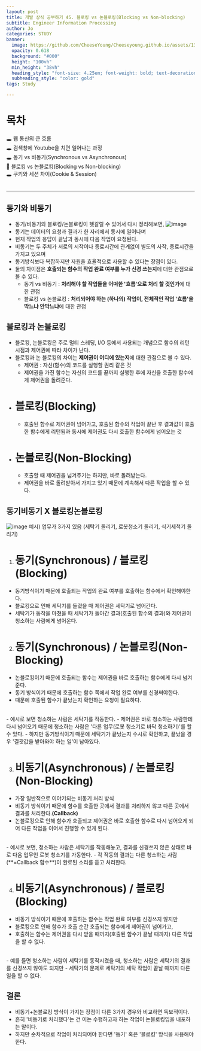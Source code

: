 ```yaml
---
layout: post
title: 개발 상식 공부하기 45. 블로킹 vs 논블로킹(Blocking vs Non-blocking)
subtitle: Engineer Information Processing
author: Jo
categories: STUDY
banner:
  image: https://github.com/CheeseYoung/Cheeseyoung.github.io/assets/132384527/6045637f-ac7c-4612-9ba2-f02acdbbe8d6
  opacity: 0.618
  background: "#000"
  height: "100vh"
  min_height: "38vh"
  heading_style: "font-size: 4.25em; font-weight: bold; text-decoration: underline"
  subheading_style: "color: gold"
tags: Study

---
```


# 목차
🕳 웹 통신의 큰 흐름 <br>
🕳 검색창에 Youtube을 치면 일어나는 과정 <br>
🕳 동기 vs 비동기(Synchronous vs Asynchronous) <br>
📌 블로킹 vs 논블로킹(Blocking vs Non-blocking) <br>
🕳 쿠키와 세션 차이(Cookie & Session) <br>
<br>
<hr>




## 동기와 비동기
- 동기/비동기와 블로킹/논블로킹이 헷갈릴 수 있어서 다시 정리해보면,
![image](https://github.com/CheeseYoung/Cheeseyoung.github.io/assets/132384527/2e013eb7-718b-45ed-9606-cc0a748c8f7c)
- 동기는 데이터의 요청과 결과가 한 자리에서 동시에 일어나며
- 현재 작업의 응답이 끝남과 동시에 다음 작업이 요청된다.
- 비동기는 두 주체가 서로의 시작이나 종료시간에 관계없이 별도의 사작, 종료시간을 가지고 있으며
- 동기방식보다 복잡하지만 자원을 효율적으로 사용할 수 있다는 장점이 있다.
- 둘의 차이점은 **호출되는 함수의 작업 완료 여부를 누가 신경 쓰는지**에 대한 관점으로 볼 수 있다.
  - 동기 vs 비동기 : **처리해야 할 작업들을 어떠한 '흐름'으로 처리 할 것인가**에 대한 관점
  - 블로킹 vs 논블로킹 : **처리되어야 하는 (하나의) 작업이, 전체적인 작업 '흐름'을 막느냐 안막느냐**에 대한 관점

## 블로킹과 논블로킹
- 블로킹, 논블로킹은 주로 멀티 스레딩, I/O 등에서 사용되는 개념으로 함수의 리턴 시점과 제어권에 따라 차이가 난다.
- 블로킹과 논 블로킹의 차이는 **제어권이 어디에 있는지**에 대한 관점으로 볼 수 있다.
  - 제어권 : 자신(함수)의 코드를 실행할 권리 같은 것
  - 제어권을 가진 함수는 자신의 코드를 끝까지 실행한 후에 자신을 호출한 함수에게 제어권을 돌려준다.
- # 블로킹(Blocking)
  - 호출된 함수로 제어권이 넘어가고, 호출된 함수의 작업이 끝난 후
    결과값이 호출한 함수에게 리턴됨과 동시에 제어권도 다시 호출한 함수에게 넘어오는 것
- # 논블로킹(Non-Blocking)
  - 호출할 때 제어권을 넘겨주기는 하지만, 바로 돌려받는다.
  - 제어권을 바로 돌려받아서 가지고 있기 때문에 계속해서 다른 작업을 할 수 있다.

## 동기비동기 X 블로킹논블로킹
![image](https://github.com/CheeseYoung/Cheeseyoung.github.io/assets/132384527/6045637f-ac7c-4612-9ba2-f02acdbbe8d6)
예시) 업무가 3가지 있음 (세탁기 돌리기, 로봇청소기 돌리기, 식기세척기 돌리기)
1. # 동기(Synchronous) / 블로킹(Blocking)
- 동기방식이기 때문에 호출되는 작업의 완료 여부를 호출하는 함수에서 확인해야한다.
- 블로킹으로 인해 세탁기를 돌렸을 때 제어권은 세탁기로 넘어간다.
- 세탁기가 동작을 마쳤을 때 세탁기가 돌아간 결과(호출된 함수의 결과)와 제어권이 청소하는 사람에게 넘어온다.

2. # 동기(Synchronous) / 논블로킹(Non-Blocking)
- 논블로킹이기 때문에 호출되는 함수는 제어권을 바로 호출하는 함수에게 다시 넘겨준다.
- 동기 방식이기 때문에 호출하는 함수 쪽에서 작업 완료 여부를 신경써야한다.
- 때문에 호출된 함수가 끝났는지 확인하는 요청이 필요하다.
<br>
- 예시로 보면 청소하는 사람은 세탁기를 작동한다.
- 제어권은 바로 청소하는 사람한테 다시 넘어오기 때문에 청소하는 사람은 '다른 업무(로봇 청소기로 바닥 청소하기)'를 할 수 있다.
- 하지만 동기방식이기 때문에 세탁기가 끝났는지 수시로 확인하고, 끝났을 경우 '결괏값을 받아와야 하는 일'이 남아있다.

3. # 비동기(Asynchronous) / 논블로킹(Non-Blocking)
- 가장 일반적으로 이야기되는 비동기 처리 방식
- 비동기 방식이기 때문에 함수를 호출한 곳에서 결과를 처리하지 않고 다른 곳에서 결과를 처리한다.**(Callback)**
- 논블로킹으로 인해 함수가 호출되고 제어권은 바로 호출한 함수로 다시 넘어오게 되어 다른 작업을 이어서 진행할 수 있게 된다.
<br>
- 예시로 보면, 청소하는 사람은 세탁기를 작동해놓고, 결과를 신경쓰지 않은 상태로 바로 다음 업무인 로봇 청소기를 가동한다.
- 각 작동의 결과는 다른 청소하는 사람(**=Callback 함수**)이 완료된 소리를 듣고 처리한다.

4. # 비동기(Asynchronous) / 블로킹(Blocking)
- 비동기 방식이기 때문에 호출하는 함수는 작업 완료 여부를 신경쓰지 않지만
- 블로킹으로 인해 함수가 호출 순간 호출되는 함수에게 제어권이 넘어가고,
- 호출하는 함수는 제어권을 다시 받을 때까지(호출된 함수가 끝날 때까지) 다른 작업을 할 수 없다.
<br>
- 예를 들면 청소하는 사람이 세탁기를 동작시켰을 때, 청소하는 사람은 세탁기의 결과를 신경쓰지 않아도 되지만
- 세탁기의 문제로 세탁기의 세탁 작업이 끝날 때까지 다른 일을 할 수 없다.

## 결론
- 비동기+논블로킹 방식이 가지는 장점이 다른 3가지 경우와 비교하면 독보적이다.
- 흔히 '비동기로 처리했다'는 건 이는 수행하고자 하는 작업이 논블로킹임을 내포하는 말이다.
- 하지만 순차적으로 작업이 처리되어야 한다면 '등기' 혹은 '블로킹' 방식을 사용해야한다.










